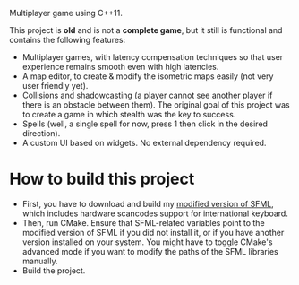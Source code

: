 Multiplayer game using C++11.

This project is **old** and is not a **complete game**, but it still is functional and contains the following features:
* Multiplayer games, with latency compensation techniques so that user experience remains smooth even with high latencies.
* A map editor, to create & modify the isometric maps easily (not very user friendly yet).
* Collisions and shadowcasting (a player cannot see another player if there is an obstacle between them). The original goal of this project was to create a game in which stealth was the key to success.
* Spells (well, a single spell for now, press 1 then click in the desired direction).
* A custom UI based on widgets. No external dependency required.

# How to build this project

* First, you have to download and build my [modified version of SFML](https://github.com/Senzaki/SFML), which includes hardware scancodes support for international keyboard.
* Then, run CMake. Ensure that SFML-related variables point to the modified version of SFML if you did not install it, or if you have another version installed on your system. You might have to toggle CMake's advanced mode if you want to modify the paths of the SFML libraries manually.
* Build the project.

